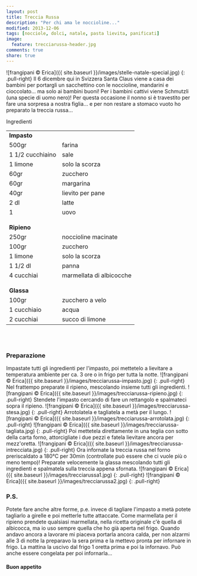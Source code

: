 ```yaml
---
layout: post
title: Treccia Russa
description: "Per chi ama le noccioline..."
modified: 2013-12-06
tags: [nocciole, dolci, natale, pasta lievita, panificati]
image:
  feature: trecciarussa-header.jpg
comments: true
share: true
---
```


![frangipani © Erica]({{ site.baseurl }}/images/stelle-natale-special.jpg)
{: .pull-right}
Il 6 dicembre qui in Svizzera Santa Claus viene a casa dei bambini per portargli un sacchettino con le noccioline, mandarini e cioccolato... ma solo ai bambini buoni! Per i bambini cattivi viene Schmutzli (una specie di uomo nero)! Per questa occasione il nonno si è travestito per fare una sorpresa a nostra figlia... e per non restare a stomaco vuoto ho preparato la treccia russa...


<div class="ingredients">
	<div class="ingredients-title">Ingredienti</div>
	<table>
		<tbody>
			<tr>
        <td colspan="2"><b>Impasto</b></td>
      </tr>
      <tr>
        <td>500gr</td>
        <td>farina</td>
      </tr>
      <tr>
        <td>1 1/2 cucchiaino</td>
        <td>sale</td>
      </tr>
      <tr>
        <td>1 limone</td>
        <td>solo la scorza</td>
      </tr>
      <tr>
        <td>60gr</td>
        <td>zucchero</td>
      </tr>
      <tr>
        <td>60gr</td>
        <td>margarina</td>
      </tr>
      <tr>
        <td>40gr</td>
        <td>lievito per pane</td>
      </tr>
      <tr>
        <td>2 dl</td>
        <td>latte</td>
       </tr>
      <tr>
        <td>1</td>
        <td>uovo</td>
      </tr>
      <tr style="height: 15px;"></tr>
      <tr>          
        <td colspan="2"><b>Ripieno</b></td>
      </tr>
      <tr>
        <td>250gr</td>
        <td>noccioline macinate</td>
      </tr>
      <tr>      
        <td>100gr</td>
        <td>zucchero</td>
      </tr>
      <tr>
        <td>1 limone</td>
        <td>solo la scorza</td>
      </tr>
      <tr>
        <td>1 1/2 dl</td>
        <td>panna</td>
      </tr>
      <tr>
        <td>4 cucchiai</td>
        <td>marmellata di albicocche</td>
      </tr>
      <tr style="height: 15px;"></tr>
      <tr>          
        <td colspan="2"><b>Glassa</b></td>
      </tr>
      <tr>
        <td>100gr</td>
        <td>zucchero a velo</td>
      </tr>
      <tr>
        <td>1 cucchiaio</td>
        <td>acqua</td>
      </tr>
      <tr>
        <td>2 cucchiai</td>
        <td>succo di limone</td>
			</tr>
		</tbody>
	</table>
	<br></br>
</div>


<h3>
	<font color="grey">
		<i class="icon-cogs"></i>
	</font> Preparazione
</h3>

Impastate tutti gli ingredienti per l'impasto, poi mettetelo a lievitare a temperatura ambiente per ca. 3 ore o in frigo per tutta la notte.
![frangipani © Erica]({{ site.baseurl }}/images/trecciarussa-impasto.jpg)
{: .pull-right}
Nel frattempo preparate il ripieno, mescolando insieme tutti gli ingredienti.
![frangipani © Erica]({{ site.baseurl }}/images/trecciarussa-ripieno.jpg)
{: .pull-right}
Stendete l'impasto cercando di fare un rettangolo e spalmateci sopra il ripieno.
![frangipani © Erica]({{ site.baseurl }}/images/trecciarussa-stesa.jpg)
{: .pull-right}
Arrotolatela e tagliatela a metà per il lungo.
![frangipani © Erica]({{ site.baseurl }}/images/trecciarussa-arrotolata.jpg)
{: .pull-right}
![frangipani © Erica]({{ site.baseurl }}/images/trecciarussa-tagliata.jpg)
{: .pull-right}
Poi mettetela direttamente in una teglia con sotto della carta forno, attorcigliate i due pezzi e fatela lievitare ancora per mezz'oretta.
![frangipani © Erica]({{ site.baseurl }}/images/trecciarussa-intrecciata.jpg)
{: .pull-right}
Ora infornate la treccia russa nel forno preriscaldato a 180°C per 30min (controllate può essere che ci vuole più o meno tempo)! Preparate velocemente la glassa mescolando tutti gli ingredienti e spalmatela sulla treccia appena sfornata.
![frangipani © Erica]({{ site.baseurl }}/images/trecciarussa1.jpg)
{: .pull-right}
![frangipani © Erica]({{ site.baseurl }}/images/trecciarussa2.jpg)
{: .pull-right}



<h3>
	<font color="#FFCC00">
		<i class="icon-lightbulb"></i>
	</font> P.S.
</h3>


Potete fare anche altre forme, p.e. invece di tagliare l'impasto a metà potete tagliarlo a girelle e poi metterle tutte attaccate. Come marmellata per il ripieno prendete qualsiasi marmellata, nella ricetta originale c'è quella di albicocca, ma io uso sempre quella che ho già aperta nel frigo.
Quando andavo ancora a lavorare mi piaceva portarla ancora calda, per non alzarmi alle 3 di notte la preparavo la sera prima e la mettevo pronta per infornare in frigo. La mattina la uscivo dal frigo 1 oretta prima e poi la infornavo. Può anche essere congelata per poi infornarla...

<h4>Buon appetito
	<font color="red">
		<i class="icon-smile"></i>
	</font>
</h4>
